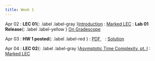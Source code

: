 ```yaml
---
title: Week 1
---
```


Apr 02
: **LEC 01**{: .label .label-gray }[Introduction](#)
  : [Marked LEC](#)
: **Lab 01 Release**{: .label .label-yellow } [On Gradescope](#)

Apr 03
: **HW 1 posted**{: .label .label-red }
  : [PDF ](#) &nbsp;&nbsp;
  : [Solution](#)

Apr 04
: **LEC 02**{: .label .label-gray }[Asymptotic Time Complexity, pt. I](#)
  : [Marked LEC](#)

